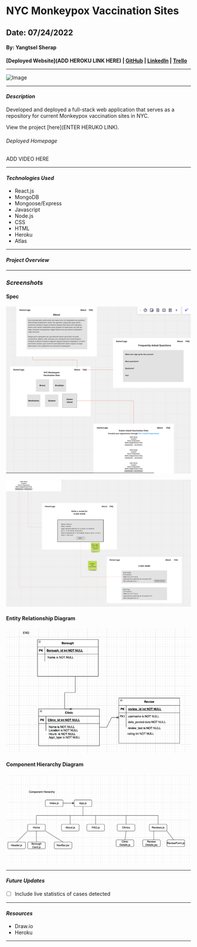 # NYC Monkeypox Vaccination Sites

## Date: 07/24/2022

#### By: Yangtsel Sherap

**[Deployed Website](ADD HEROKU LINK HERE) | [GitHub](https://github.com/y-sherap) | [LinkedIn](https://www.linkedin.com/in/yangtsel-sherap-51605947/) | [Trello](https://trello.com/b/pHVFTTdq/project-2)**

---

![Image](https://live.staticflickr.com/65535/52098204574_7f2dfd11d7_b.jpg)

---

#### _Description_

Developed and deployed a full-stack web application that serves as a repository for current Monkeypox vaccination sites in NYC.

View the project [here](ENTER HERUKO LINK).

###### _Deployed Homepage_

ADD VIDEO HERE

---

#### _Technologies Used_

- React.js
- MongoDB
- Mongoose/Express
- Javascript
- Node.js
- CSS
- HTML
- Heroku
- Atlas

---

#### _Project Overview_



---

### **_Screenshots_**

#### **Spec**
![design](images/spec1.png)

![spec2](images/spec2.png)


#### **Entity Relationship Diagram**

![ERD](images/p2_ERD.png)


#### **Component Hierarchy Diagram**

![CHD](images/new_component_hierarchy.png)


---

#### _Future Updates_

- [ ] Include live statistics of cases detected

---

#### **_Resources_**

- Draw.io
- Heroku

---
